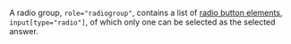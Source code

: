 A radio group, `role="radiogroup"`, contains a list of [radio button elements](/ui-patterns/patterns/base/radio), `input[type="radio"]`, of which only one can be selected as the selected answer.
